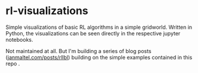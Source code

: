 # rl-visualizations
Simple visualizations of basic RL algorithms in a simple gridworld. Written in Python, the visualizations can be seen directly in the respective jupyter notebooks.

Not maintained at all. But I'm building a series of blog posts ([janmaltel.com/posts/rllbl](https://www.janmaltel.com/posts/rllbl/)) building on the simple examples contained in this repo .

